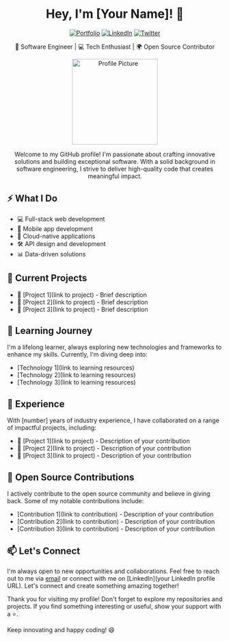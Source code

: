 <h1 align="center">Hey, I'm [Your Name]! 👋</h1>
<p align="center">
  <a href="[your website or portfolio URL]"><img src="https://img.shields.io/badge/Portfolio-%2312100E.svg?&style=for-the-badge&logo=portfolio&logoColor=white" alt="Portfolio"></a>
  <a href="[your LinkedIn profile URL]"><img src="https://img.shields.io/badge/LinkedIn-%230077B5.svg?&style=for-the-badge&logo=linkedin&logoColor=white" alt="LinkedIn"></a>
  <a href="[your Twitter profile URL]"><img src="https://img.shields.io/badge/Twitter-%231DA1F2.svg?&style=for-the-badge&logo=twitter&logoColor=white" alt="Twitter"></a>
</p>

<p align="center">🚀 Software Engineer | 💻 Tech Enthusiast | 🌍 Open Source Contributor</p>

<p align="center">
  <img src="[path to your profile picture]" alt="Profile Picture" width="200" height="200">
</p>

<p align="center">Welcome to my GitHub profile! I'm passionate about crafting innovative solutions and building exceptional software. With a solid background in software engineering, I strive to deliver high-quality code that creates meaningful impact.</p>

## ⚡️ What I Do

- 💻 Full-stack web development
- 📱 Mobile app development
- 🚀 Cloud-native applications
- 🛠️ API design and development
- 📊 Data-driven solutions

## 🔭 Current Projects

- 🌟 [Project 1](link to project) - Brief description
- 🌟 [Project 2](link to project) - Brief description
- 🌟 [Project 3](link to project) - Brief description

## 🌱 Learning Journey

I'm a lifelong learner, always exploring new technologies and frameworks to enhance my skills. Currently, I'm diving deep into:

- [Technology 1](link to learning resources)
- [Technology 2](link to learning resources)
- [Technology 3](link to learning resources)

## 💼 Experience

With [number] years of industry experience, I have collaborated on a range of impactful projects, including:

- 🌟 [Project 1](link to project) - Description of your contribution
- 🌟 [Project 2](link to project) - Description of your contribution
- 🌟 [Project 3](link to project) - Description of your contribution

## 🚀 Open Source Contributions

I actively contribute to the open source community and believe in giving back. Some of my notable contributions include:

- [Contribution 1](link to contribution) - Description of your contribution
- [Contribution 2](link to contribution) - Description of your contribution
- [Contribution 3](link to contribution) - Description of your contribution

## 📫 Let's Connect

I'm always open to new opportunities and collaborations. Feel free to reach out to me via [email](mailto:your-email@example.com) or connect with me on [LinkedIn](your LinkedIn profile URL). Let's connect and create something amazing together!

Thank you for visiting my profile! Don't forget to explore my repositories and projects. If you find something interesting or useful, show your support with a ⭐️.

Keep innovating and happy coding! 😄
